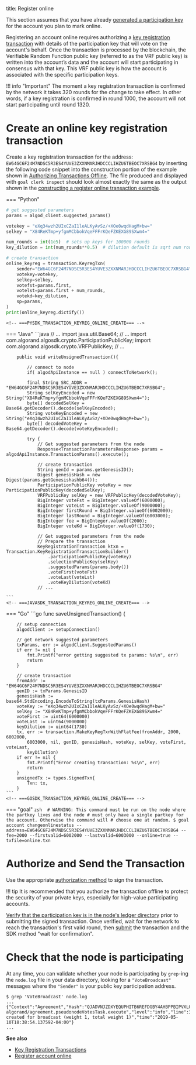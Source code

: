 title: Register online

This section assumes that you have already [generated a participation key](generate_keys.md) for the account you plan to mark online. 

Registering an account online requires authorizing a [key registration transaction](../../get-details/transactions/index.md#key-registration-transaction) with details of the participation key that will vote on the account's behalf. Once the transaction is processed by the blockchain, the Verifiable Random Function public key (referred to as the VRF public key) is written into the account’s data and the account will start participating in consensus with that key. This VRF public key is how the account is associated with the specific participation keys.

!!! info "Important"
	The moment a key registration transaction is confirmed by the network it takes 320 rounds for the change to take effect. In other words, if a key registration is confirmed in round 1000, the account will not start participating until round 1320.

# Create an online key registration transaction

Create a key registration transaction for the address: `EW64GC6F24M7NDSC5R3ES4YUVE3ZXXNMARJHDCCCLIHZU6TBEOC7XRSBG4` by inserting the following code snippet into the construction portion of the example shown in [Authorizing Transactions Offline](../../get-details/transactions/offline_transactions.md#unsigned-transaction-file-operations). The file produced and displayed with `goal clerk inspect` should look almost exactly the same as the output shown in the [constructing a register online transaction example](../../get-details/transactions/index.md#register-account-online). 


=== "Python"
    <!-- ===PYSDK_TRANSACTION_KEYREG_ONLINE_CREATE=== -->
```python
# get suggested parameters
params = algod_client.suggested_params()

votekey = "eXq34wzh2UIxCZaI1leALKyAvSz/+XOe0wqdHagM+bw="
selkey = "X84ReKTmp+yfgmMCbbokVqeFFFrKQeFZKEXG89SXwm4="

num_rounds = int(1e5)  # sets up keys for 100000 rounds
key_dilution = int(num_rounds**0.5)  # dilution default is sqrt num rounds

# create transaction
online_keyreg = transaction.KeyregTxn(
    sender="EW64GC6F24M7NDSC5R3ES4YUVE3ZXXNMARJHDCCCLIHZU6TBEOC7XRSBG4",
    votekey=votekey,
    selkey=selkey,
    votefst=params.first,
    votelst=params.first + num_rounds,
    votekd=key_dilution,
    sp=params,
)
print(online_keyreg.dictify())
```
    <!-- ===PYSDK_TRANSACTION_KEYREG_ONLINE_CREATE=== -->

=== "Java"
    <!-- ===JAVASDK_TRANSACTION_KEYREG_ONLINE_CREATE=== -->
    ```java
        // ...
        import java.util.Base64;
        // ...
        import com.algorand.algosdk.crypto.ParticipationPublicKey;
        import com.algorand.algosdk.crypto.VRFPublicKey;
        // ...

        public void writeUnsignedTransaction(){

            // connect to node
            if( algodApiInstance == null ) connectToNetwork();

            final String SRC_ADDR = "EW64GC6F24M7NDSC5R3ES4YUVE3ZXXNMARJHDCCCLIHZU6TBEOC7XRSBG4";
            String selKeyEncoded = new String("X84ReKTmp+yfgmMCbbokVqeFFFrKQeFZKEXG89SXwm4=");
            byte[] decodedSelKey = Base64.getDecoder().decode(selKeyEncoded);
            String voteKeyEncoded = new String("eXq34wzh2UIxCZaI1leALKyAvSz/+XOe0wqdHagM+bw=");
            byte[] decodedVoteKey = Base64.getDecoder().decode(voteKeyEncoded);

            try {
                // Get suggested parameters from the node
                Response<TransactionParametersResponse> params = algodApiInstance.TransactionParams().execute();

                // create transaction
                String genId = params.getGenesisID();
                Digest genesisHash = new Digest(params.getGenesishashb64());
                ParticipationPublicKey voteKey = new ParticipationPublicKey(decodedSelKey);
                VRFPublicKey selKey = new VRFPublicKey(decodedVoteKey);
                BigInteger voteFst = BigInteger.valueOf(6000000);
                BigInteger voteLst = BigInteger.valueOf(9000000);
                BigInteger firstRound = BigInteger.valueOf(6002000);
                BigInteger lastRound = BigInteger.valueOf(6003000);
                BigInteger fee = BigInteger.valueOf(2000);
                BigInteger voteKd = BigInteger.valueOf(1730);

                // Get suggested parameters from the node
                // Prepare the transaction 
                KeyRegistrationTransaction ktxn = Transaction.KeyRegistrationTransactionBuilder()
                    .participationPublicKey(voteKey)
                    .selectionPublicKey(selKey)
                    .suggestedParams(params.body())
                    .voteFirst(voteFst)
                    .voteLast(voteLst)
                    .voteKeyDilution(voteKd)
                // ...

    ```
    <!-- ===JAVASDK_TRANSACTION_KEYREG_ONLINE_CREATE=== -->

=== "Go"
    <!-- ===GOSDK_TRANSACTION_KEYREG_ONLINE_CREATE=== -->
    ```go 
    func saveUnsignedTransaction() {

        // setup connection
        algodClient := setupConnection()

        // get network suggested parameters
        txParams, err := algodClient.SuggestedParams()
        if err != nil {
            fmt.Printf("error getting suggested tx params: %s\n", err)
            return
        }

        // create transaction
        fromAddr := "EW64GC6F24M7NDSC5R3ES4YUVE3ZXXNMARJHDCCCLIHZU6TBEOC7XRSBG4"
        genID := txParams.GenesisID
        genesisHash := base64.StdEncoding.EncodeToString(txParams.GenesisHash)
        voteKey := "eXq34wzh2UIxCZaI1leALKyAvSz/+XOe0wqdHagM+bw="
        selKey := "X84ReKTmp+yfgmMCbbokVqeFFFrKQeFZKEXG89SXwm4="
        voteFirst := uint64(6000000)
        voteLast := uint64(9000000)
        keyDilution := uint64(1730)
        tx, err := transaction.MakeKeyRegTxnWithFlatFee(fromAddr, 2000, 6002000,
            6003000, nil, genID, genesisHash, voteKey, selKey, voteFirst, voteLast,
            keyDilution)
        if err != nil {
            fmt.Printf("Error creating transaction: %s\n", err)
            return
        }
        unsignedTx := types.SignedTxn{
            Txn: tx,
        }
    ```
    <!-- ===GOSDK_TRANSACTION_KEYREG_ONLINE_CREATE=== -->

=== "goal"
    <!-- ===GOAL_TRANSACTION_KEYREG_ONLINE_CREATE=== -->
    ```zsh 
    # WARNING: This command must be run on the node where the partkey lives and the node
    # must only have a single partkey for the account. Otherwise the command will
    # choose one at random.
    $ goal account changeonlinestatus --address=EW64GC6F24M7NDSC5R3ES4YUVE3ZXXNMARJHDCCCLIHZU6TBEOC7XRSBG4 --fee=2000 --firstvalid=6002000 --lastvalid=6003000 --online=true --txfile=online.txn
    ```
    <!-- ===GOAL_TRANSACTION_KEYREG_ONLINE_CREATE=== -->

# Authorize and Send the Transaction
Use the appropriate [authorization method](../../../get-details/transactions/signatures) to sign the transaction. 

!!! tip
    It is recommended that you authorize the transaction offline to protect the security of your private keys, especially for high-value participating accounts. 

[Verify that the participation key is in the node's ledger directory](../generate_keys#check-that-the-key-exists-in-the-nodes-ledger-directory) prior to submitting the signed transaction. Once verified, wait for the network to reach the transaction's first valid round, then [submit](../../../archive/build-apps/hello_world#submit-the-transaction) the transaction and the SDK method "wait for confirmation". 

# Check that the node is participating

At any time, you can validate whether your node is participating by `grep`-ing the `node.log` file in your data directory, looking for a `"VoteBroadcast"` messages where the `"Sender"` is your public key participation address.

```
$ grep 'VoteBroadcast' node.log
...
{"Context":"Agreement","Hash":"QJADVNJZDXYEQUPHITB6REFDGBY4AHBPPBIPVXLOPOASZA4T3PIA","ObjectPeriod":0,"ObjectRound":896659,"ObjectStep":2,"Period":0,"Round":0,"Sender":"3IE2GDYYSI56U53AQ6UUWRGAIGG5D4RHWLMCXJOPWQJA2ABF2X2A","Step":0,"Type":"VoteBroadcast","Weight":1,"WeightTotal":1,"file":"pseudonode.go","function":"github.com/algorand/go-algorand/agreement.pseudonodeVotesTask.execute","level":"info","line":344,"msg":"vote created for broadcast (weight 1, total weight 1)","time":"2019-05-10T18:38:54.137592-04:00"}
...
```

**See also**

- [Key Registration Transactions](../../../get-details/transactions/#key-registration-transaction)
- [Register account online](../../../get-details/transactions/#register-account-online)